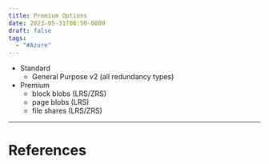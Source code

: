 ```yaml
---
title: Premium Options
date: 2023-05-31T06:50-0800
draft: false
tags:
  - "#Azure"
---
```

- Standard
    - General Purpose v2 (all redundancy types)
- Premium
    - block blobs (LRS/ZRS)
    - page blobs (LRS)
    - file shares (LRS/ZRS)

---
# References
